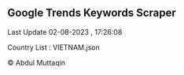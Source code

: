 

## Google Trends Keywords Scraper 
 
Last Update 02-08-2023 , 17:26:08

Country List :
VIETNAM.json



© Abdul Muttaqin 

